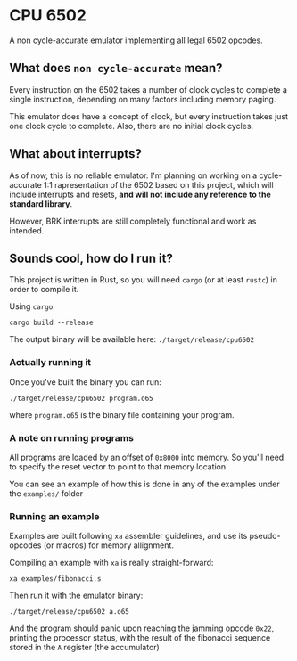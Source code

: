 # CPU 6502

A non cycle-accurate emulator implementing all legal 6502 opcodes.

## What does `non cycle-accurate` mean?

Every instruction on the 6502 takes a number of clock cycles to complete a single instruction, depending on many factors including memory paging.

This emulator does have a concept of clock, but every instruction takes just one clock cycle to complete. Also, there are no initial clock cycles.

## What about interrupts?

As of now, this is no reliable emulator. I'm planning on working on a cycle-accurate 1:1 rapresentation of the 6502 based on this project, which will include interrupts and resets, **and will not include any reference to the standard library**.

However, BRK interrupts are still completely functional and work as intended.

## Sounds cool, how do I run it?

This project is written in Rust, so you will need `cargo` (or at least `rustc`) in order to compile it.

Using `cargo`:

```
cargo build --release
```

The output binary will be available here: `./target/release/cpu6502`

### Actually running it

Once you've built the binary you can run:

```
./target/release/cpu6502 program.o65
```

where `program.o65` is the binary file containing your program.

### A note on running programs

All programs are loaded by an offset of `0x8000` into memory. So you'll need to specify the reset vector to point to that memory location.

You can see an example of how this is done in any of the examples under the `examples/` folder

### Running an example

Examples are built following `xa` assembler guidelines, and use its pseudo-opcodes (or macros) for memory allignment.

Compiling an example with `xa` is really straight-forward:

```
xa examples/fibonacci.s
```

Then run it with the emulator binary:

```
./target/release/cpu6502 a.o65
```

And the program should panic upon reaching the jamming opcode `0x22`, printing the processor status, with the result of the fibonacci sequence stored in the `A` register (the accumulator)
